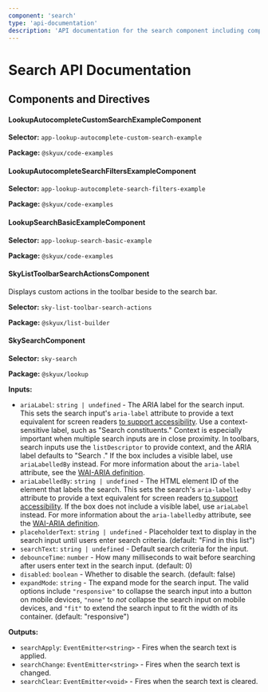 ```yaml
---
component: 'search'
type: 'api-documentation'
description: 'API documentation for the search component including components, interfaces, and types.'
---
```


# Search API Documentation

## Components and Directives

#### LookupAutocompleteCustomSearchExampleComponent

**Selector:** `app-lookup-autocomplete-custom-search-example`

**Package:** `@skyux/code-examples`

#### LookupAutocompleteSearchFiltersExampleComponent

**Selector:** `app-lookup-autocomplete-search-filters-example`

**Package:** `@skyux/code-examples`

#### LookupSearchBasicExampleComponent

**Selector:** `app-lookup-search-basic-example`

**Package:** `@skyux/code-examples`

#### SkyListToolbarSearchActionsComponent

Displays custom actions in the toolbar beside to the search bar.

**Selector:** `sky-list-toolbar-search-actions`

**Package:** `@skyux/list-builder`

#### SkySearchComponent

**Selector:** `sky-search`

**Package:** `@skyux/lookup`

**Inputs:**

- `ariaLabel`: `string | undefined` - The ARIA label for the search input. This sets the search input's `aria-label` attribute to provide a text equivalent for screen readers
[to support accessibility](https://developer.blackbaud.com/skyux/learn/accessibility).
Use a context-sensitive label, such as "Search constituents." Context is especially important when multiple search inputs are in close proximity.
In toolbars, search inputs use the `listDescriptor` to provide context, and the ARIA label defaults to "Search <listDescriptor>."
If the box includes a visible label, use `ariaLabelledBy` instead.
For more information about the `aria-label` attribute, see the [WAI-ARIA definition](https://www.w3.org/TR/wai-aria/#aria-label).
- `ariaLabelledBy`: `string | undefined` - The HTML element ID of the element that labels
the search. This sets the search's `aria-labelledby` attribute to provide a text equivalent for screen readers
[to support accessibility](https://developer.blackbaud.com/skyux/learn/accessibility).
If the box does not include a visible label, use `ariaLabel` instead.
For more information about the `aria-labelledby` attribute, see the [WAI-ARIA definition](https://www.w3.org/TR/wai-aria/#aria-labelledby).
- `placeholderText`: `string | undefined` - Placeholder text to display in the search input until users
enter search criteria. (default: "Find in this list")
- `searchText`: `string | undefined` - Default search criteria for the input.
- `debounceTime`: `number` - How many milliseconds to wait before searching after users enter text in the search input. (default: 0)
- `disabled`: `boolean` - Whether to disable the search. (default: false)
- `expandMode`: `string` - The expand mode for the search input. The valid options
include `"responsive"` to collapse the search input into a button on
mobile devices, `"none"` to *not* collapse the search input on mobile
devices, and `"fit"` to extend the search input to fit the width of its container. (default: "responsive")

**Outputs:**

- `searchApply`: `EventEmitter<string>` - Fires when the search text is applied.
- `searchChange`: `EventEmitter<string>` - Fires when the search text is changed.
- `searchClear`: `EventEmitter<void>` - Fires when the search text is cleared.